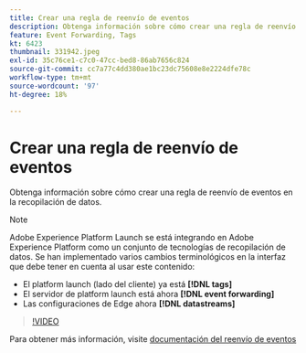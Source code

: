 ```yaml
---
title: Crear una regla de reenvío de eventos
description: Obtenga información sobre cómo crear una regla de reenvío de eventos en la recopilación de datos.
feature: Event Forwarding, Tags
kt: 6423
thumbnail: 331942.jpeg
exl-id: 35c76ce1-c7c0-47cc-bed8-86ab7656c824
source-git-commit: cc7a77c4dd380ae1bc23dc75608e8e2224dfe78c
workflow-type: tm+mt
source-wordcount: '97'
ht-degree: 18%

---
```


# Crear una regla de reenvío de eventos

Obtenga información sobre cómo crear una regla de reenvío de eventos en la recopilación de datos.

>[!NOTE]
>
>Adobe Experience Platform Launch se está integrando en Adobe Experience Platform como un conjunto de tecnologías de recopilación de datos. Se han implementado varios cambios terminológicos en la interfaz que debe tener en cuenta al usar este contenido:
>
> * El platform launch (lado del cliente) ya está **[!DNL tags]**
> * El servidor de platform launch está ahora **[!DNL event forwarding]**
> * Las configuraciones de Edge ahora **[!DNL datastreams]**


>[!VIDEO](https://video.tv.adobe.com/v/331942?quality=12&learn=on)

Para obtener más información, visite [documentación del reenvío de eventos](https://experienceleague.adobe.com/docs/experience-platform/tags/event-forwarding/overview.html)